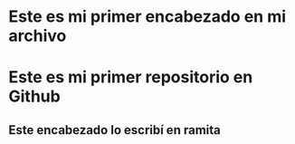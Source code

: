 # Este es mi primer encabezado en mi archivo
# Este es mi primer repositorio en Github

## Este encabezado lo escribí en ramita
